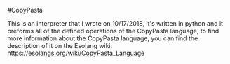 #CopyPasta

This is an interpreter that I wrote on
10/17/2018, it's written in python and it
preforms all of the defined operations of
the CopyPasta language, to find more 
information about the CopyPasta language, you
can find the description of it on the Esolang
wiki:
	https://esolangs.org/wiki/CopyPasta_Language

